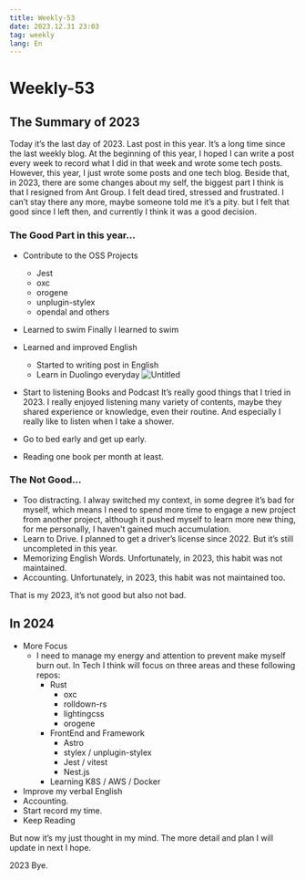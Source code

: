 ```yaml
---
title: Weekly-53
date: 2023.12.31 23:03
tag: weekly
lang: En
---
```


# Weekly-53

## The Summary of 2023

Today it’s the last day of 2023.  Last post in this year. It’s a long time since the last weekly blog. At the beginning of this year, I hoped I can write a post every week to record what I did in that week and wrote some tech posts. However, this year, I just wrote some posts and one tech blog. Beside that, in 2023, there are some changes about my self, the biggest part I think is that I resigned from Ant Group. I felt dead tired, stressed and frustrated. I can’t stay there any more, maybe someone told me it’s a pity. but I felt that good since I left then, and currently I think it was a good decision.

### The Good Part in this year…

- Contribute to the OSS Projects
  - Jest
  - oxc
  - orogene
  - unplugin-stylex
  - opendal
  and others

- Learned to swim
  Finally I learned to swim

- Learned and improved English
  - Started to writing post in English
  - Learn in Duolingo everyday
      ![Untitled](https://prod-files-secure.s3.us-west-2.amazonaws.com/2140b8ba-3c0b-4b3e-9de0-a42b73b287e5/2378a201-3859-4f41-86f1-5674486c295d/Untitled.png)

- Start to listening Books and Podcast
  It’s really good things that I tried in 2023. I really enjoyed listening many variety of contents, maybe they shared experience or knowledge, even their routine. And especially I really like to listen when I take a shower.

- Go to bed early and get up early.
- Reading one book per month at least.

### The Not Good…

- Too distracting. I alway switched my context, in some degree it’s bad for myself, which means I need to spend more time to engage a new project from another project, although it pushed myself to learn more new thing, for me personally, I haven't gained much accumulation.
- Learn to Drive. I planned to get a driver’s license since 2022. But it’s still uncompleted in this year.
- Memorizing English Words. Unfortunately, in 2023, this habit was not maintained.
- Accounting. Unfortunately, in 2023, this habit was not maintained too.

That is my 2023, it’s not good but also not bad.

## In 2024

- More Focus
  - I need to manage my energy and attention to prevent make myself burn out. In Tech I think will focus on three areas and these following repos:
    - Rust
      - oxc
      - rolldown-rs
      - lightingcss
      - orogene
    - FrontEnd and Framework
      - Astro
      - stylex / unplugin-stylex
      - Jest / vitest
      - Nest.js
    - Learning K8S / AWS / Docker
- Improve my verbal English
- Accounting.
- Start record my time.
- Keep Reading

But now it’s my just thought in my mind. The more detail and plan I will update in next I hope. 

2023 Bye.
